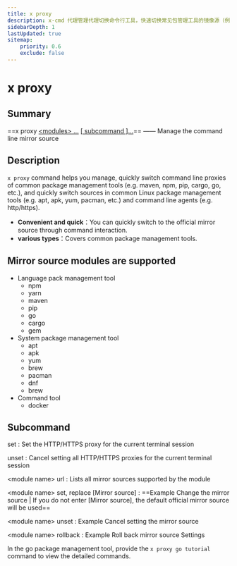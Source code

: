 ```yaml
---
title: x proxy
description: x-cmd 代理管理代理切换命令行工具，快速切换常见包管理工具的镜像源（例如：maven, npm, pip, cargo, go 等），并且可在常见的Linux系统中的包管理工具达到快速换源（例如：apt, apk, yum, pacman 等）以及命令行的代理（例如：http/https）
sidebarDepth: 1
lastUpdated: true
sitemap:
    priority: 0.6
    exclude: false
---
```


# x proxy

<Terminal :termIndex="2"/>

## Summary

==x proxy [ \<modules\> ...](#mirror-source-modules-are-supported) [[ subcommand ]...](#subcommand)== ——  Manage the command line mirror source

## Description

`x proxy` command helps you manage, quickly switch command line proxies of common package management tools (e.g. maven, npm, pip, cargo, go, etc.), and quickly switch sources in common Linux package management tools (e.g. apt, apk, yum, pacman, etc.) and command line agents (e.g. http/https).

- **Convenient and quick**：You can quickly switch to the official mirror source through command interaction.
- **various types**：Covers common package management tools.

## Mirror source modules are supported

- Language pack management tool
    - npm
    - yarn
    - maven
    - pip
    - go
    - cargo
    - gem
- System package management tool
    - apt
    - apk
    - yum
    - brew
    - pacman
    - dnf
    - brew
- Command tool
    - docker

## Subcommand

set
:  Set the HTTP/HTTPS proxy for the current terminal session

unset
:  Cancel setting all HTTP/HTTPS proxies for the current terminal session

\<module name\> url
:   Lists all mirror sources supported by the module

\<module name\> set, replace [Mirror source]
:   ==Example Change the mirror source | If you do not enter [Mirror source], the default official mirror source will be used==

\<module name\> unset
:   Example Cancel setting the mirror source

\<module name\> rollback
:   Example Roll back mirror source Settings

<Badge type="tip" text="Tip" vertical="middle" /> In the go package management tool, provide the <code>x proxy go tutorial</code> command to view the detailed commands.